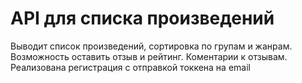 # API для списка произведений
Выводит список произведений, сортировка по групам и жанрам. Возможность оставить отзыв и рейтинг. Коментарии к отзывам. <br> Реализована регистрация с отправкой токкена на email
